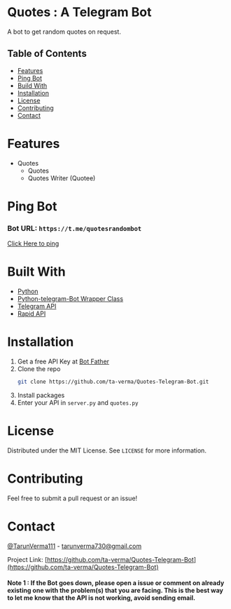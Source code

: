 Quotes : A Telegram Bot
======

A bot to get random quotes on request.


## Table of Contents
* [Features](#features)
* [Ping Bot](#Ping-Bot)
* [Build With](#Build-With)
* [Installation](#installation)
* [License](#License)
* [Contributing](#contributing)
* [Contact](#Contact)

# Features

* Quotes
  * Quotes
  * Quotes Writer (Quotee)


# Ping Bot
### Bot  URL: `https://t.me/quotesrandombot`
[Click Here to ping ](https://https//t.me/quotesrandombot)



# Built With

* [Python](https://[www.python.org](https://www.python.org/))
* [Python-telegram-Bot Wrapper Class](https://github.com/python-telegram-bot/python-telegram-bot)
* [Telegram API](https://core.telegram.org/)
* [Rapid API](https://rapidapi.com/)


# Installation

1. Get a free API Key at [Bot Father](https://t.me/BotFather)
2. Clone the repo
   ```sh
   git clone https://github.com/ta-verma/Quotes-Telegram-Bot.git
   ```
3. Install packages
4. Enter your API in `server.py` and `quotes.py`


# License

Distributed under the MIT License. See `LICENSE` for more information.



# Contributing
Feel free to submit a pull request or an issue!

# Contact

[@TarunVerma111](https://twitter.com/TarunVerma111) - tarunverma730@gmail.com

Project Link: [https://github.com/ta-verma/Quotes-Telegram-Bot](https://github.com/ta-verma/Quotes-Telegram-Bot)


#### Note 1 : If the Bot goes down, please open a issue or comment on already existing one with the problem(s) that you are facing. This is the best way to let me know that the API is not working, avoid sending email. 

